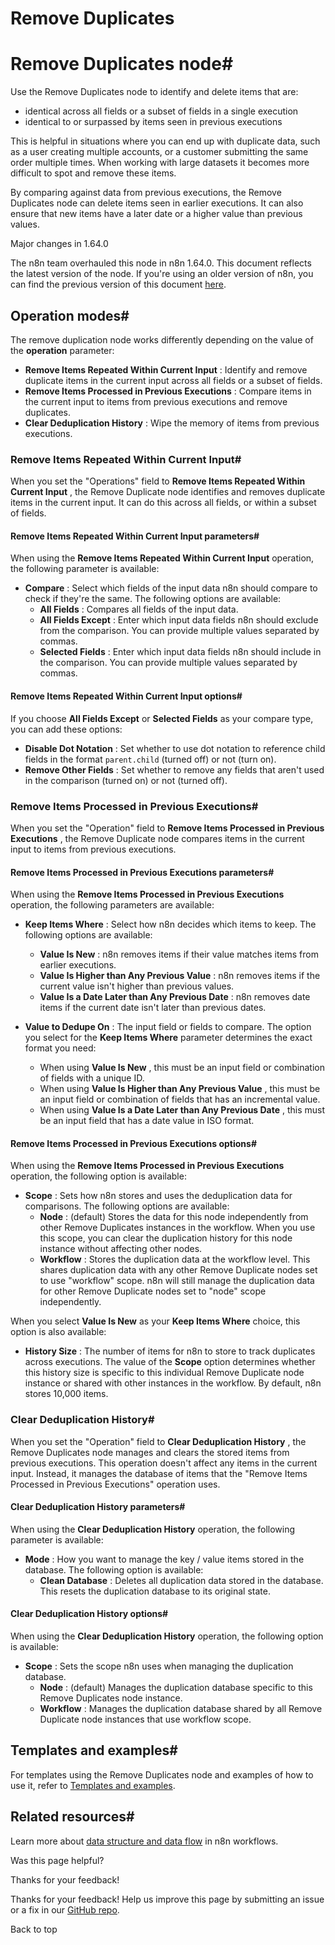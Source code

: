 # Remove Duplicates

[ ](https://github.com/n8n-io/n8n-docs/edit/main/docs/integrations/builtin/core-nodes/n8n-nodes-base.removeduplicates/index.md "Edit this page")

# Remove Duplicates node#

Use the Remove Duplicates node to identify and delete items that are:

  * identical across all fields or a subset of fields in a single execution
  * identical to or surpassed by items seen in previous executions



This is helpful in situations where you can end up with duplicate data, such as a user creating multiple accounts, or a customer submitting the same order multiple times. When working with large datasets it becomes more difficult to spot and remove these items.

By comparing against data from previous executions, the Remove Duplicates node can delete items seen in earlier executions. It can also ensure that new items have a later date or a higher value than previous values.

Major changes in 1.64.0

The n8n team overhauled this node in n8n 1.64.0. This document reflects the latest version of the node. If you're using an older version of n8n, you can find the previous version of this document [here](https://github.com/n8n-io/n8n-docs/blob/7a66308290e6e5b104fcb82a3beafa0d6987df36/docs/integrations/builtin/core-nodes/n8n-nodes-base.removeduplicates.md).

## Operation modes#

The remove duplication node works differently depending on the value of the **operation** parameter:

  * **Remove Items Repeated Within Current Input** : Identify and remove duplicate items in the current input across all fields or a subset of fields.
  * **Remove Items Processed in Previous Executions** : Compare items in the current input to items from previous executions and remove duplicates.
  * **Clear Deduplication History** : Wipe the memory of items from previous executions.



### Remove Items Repeated Within Current Input#

When you set the "Operations" field to **Remove Items Repeated Within Current Input** , the Remove Duplicate node identifies and removes duplicate items in the current input. It can do this across all fields, or within a subset of fields.

#### Remove Items Repeated Within Current Input parameters#

When using the **Remove Items Repeated Within Current Input** operation, the following parameter is available:

  * **Compare** : Select which fields of the input data n8n should compare to check if they're the same. The following options are available:
    * **All Fields** : Compares all fields of the input data.
    * **All Fields Except** : Enter which input data fields n8n should exclude from the comparison. You can provide multiple values separated by commas.
    * **Selected Fields** : Enter which input data fields n8n should include in the comparison. You can provide multiple values separated by commas.



#### Remove Items Repeated Within Current Input options#

If you choose **All Fields Except** or **Selected Fields** as your compare type, you can add these options:

  * **Disable Dot Notation** : Set whether to use dot notation to reference child fields in the format `parent.child` (turned off) or not (turn on).
  * **Remove Other Fields** : Set whether to remove any fields that aren't used in the comparison (turned on) or not (turned off).



### Remove Items Processed in Previous Executions#

When you set the "Operation" field to **Remove Items Processed in Previous Executions** , the Remove Duplicate node compares items in the current input to items from previous executions.

#### Remove Items Processed in Previous Executions parameters#

When using the **Remove Items Processed in Previous Executions** operation, the following parameters are available:

  * **Keep Items Where** : Select how n8n decides which items to keep. The following options are available:

    * **Value Is New** : n8n removes items if their value matches items from earlier executions.
    * **Value Is Higher than Any Previous Value** : n8n removes items if the current value isn't higher than previous values.
    * **Value Is a Date Later than Any Previous Date** : n8n removes date items if the current date isn't later than previous dates.
  * **Value to Dedupe On** : The input field or fields to compare. The option you select for the **Keep Items Where** parameter determines the exact format you need:

    * When using **Value Is New** , this must be an input field or combination of fields with a unique ID.
    * When using **Value Is Higher than Any Previous Value** , this must be an input field or combination of fields that has an incremental value.
    * When using **Value Is a Date Later than Any Previous Date** , this must be an input field that has a date value in ISO format.



#### Remove Items Processed in Previous Executions options#

When using the **Remove Items Processed in Previous Executions** operation, the following option is available:

  * **Scope** : Sets how n8n stores and uses the deduplication data for comparisons. The following options are available:
    * **Node** : (default) Stores the data for this node independently from other Remove Duplicates instances in the workflow. When you use this scope, you can clear the duplication history for this node instance without affecting other nodes.
    * **Workflow** : Stores the duplication data at the workflow level. This shares duplication data with any other Remove Duplicate nodes set to use "workflow" scope. n8n will still manage the duplication data for other Remove Duplicate nodes set to "node" scope independently.



When you select **Value Is New** as your **Keep Items Where** choice, this option is also available:

  * **History Size** : The number of items for n8n to store to track duplicates across executions. The value of the **Scope** option determines whether this history size is specific to this individual Remove Duplicate node instance or shared with other instances in the workflow. By default, n8n stores 10,000 items.



### Clear Deduplication History#

When you set the "Operation" field to **Clear Deduplication History** , the Remove Duplicates node manages and clears the stored items from previous executions. This operation doesn't affect any items in the current input. Instead, it manages the database of items that the "Remove Items Processed in Previous Executions" operation uses.

#### Clear Deduplication History parameters#

When using the **Clear Deduplication History** operation, the following parameter is available:

  * **Mode** : How you want to manage the key / value items stored in the database. The following option is available:
    * **Clean Database** : Deletes all duplication data stored in the database. This resets the duplication database to its original state.



#### Clear Deduplication History options#

When using the **Clear Deduplication History** operation, the following option is available:

  * **Scope** : Sets the scope n8n uses when managing the duplication database.
    * **Node** : (default) Manages the duplication database specific to this Remove Duplicates node instance.
    * **Workflow** : Manages the duplication database shared by all Remove Duplicate node instances that use workflow scope.



## Templates and examples#

For templates using the Remove Duplicates node and examples of how to use it, refer to [Templates and examples](templates-and-examples/).

## Related resources#

Learn more about [data structure and data flow](../../../../data/) in n8n workflows.

Was this page helpful? 

Thanks for your feedback! 

Thanks for your feedback! Help us improve this page by submitting an issue or a fix in our [GitHub repo](https://github.com/n8n-io/n8n-docs). 

Back to top 
